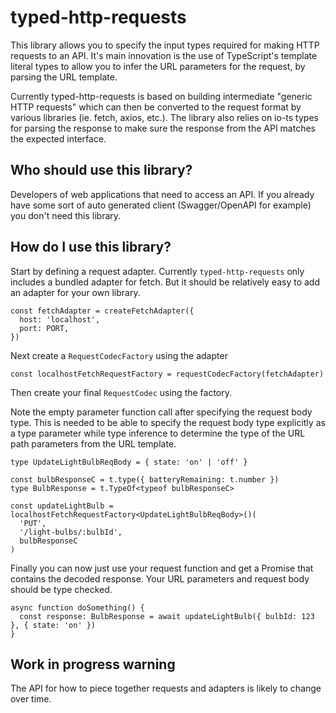 # typed-http-requests

This library allows you to specify the input types required for making HTTP requests to an API. It's main innovation is the use of TypeScript's template literal types to allow you to infer the URL parameters for the request, by parsing the URL template.

Currently typed-http-requests is based on building intermediate "generic HTTP requests" which can then be converted to the request format by various libraries (ie. fetch, axios, etc.). The library also relies on io-ts types for parsing the response to make sure the response from the API matches the expected interface.

## Who should use this library?

Developers of web applications that need to access an API. If you already have some sort of auto generated client (Swagger/OpenAPI for example) you don't need this library.

## How do I use this library?

Start by defining a request adapter. Currently `typed-http-requests` only includes a bundled adapter for fetch. But it should be relatively easy to add an adapter for your own library.

```
const fetchAdapter = createFetchAdapter({
  host: 'localhost',
  port: PORT,
})
```

Next create a `RequestCodecFactory` using the adapter

```
const localhostFetchRequestFactory = requestCodecFactory(fetchAdapter)
```

Then create your final `RequestCodec` using the factory.

Note the empty parameter function call after specifying the request body type. This is needed to be able to specify the request body type explicitly as a type parameter while type inference to determine the type of the URL path parameters from the URL template.

```
type UpdateLightBulbReqBody = { state: 'on' | 'off' }

const bulbResponseC = t.type({ batteryRemaining: t.number })
type BulbResponse = t.TypeOf<typeof bulbResponseC>

const updateLightBulb = localhostFetchRequestFactory<UpdateLightBulbReqBody>()(
  'PUT',
  '/light-bulbs/:bulbId',
  bulbResponseC
)
```

Finally you can now just use your request function and get a Promise that contains the decoded response. Your URL parameters and request body should be type checked.

```
async function doSomething() {
  const response: BulbResponse = await updateLightBulb({ bulbId: 123 }, { state: 'on' })
}
```

## Work in progress warning

The API for how to piece together requests and adapters is likely to change over time.
